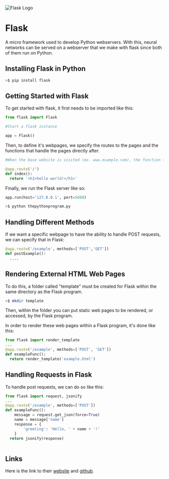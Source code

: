 ![Flask Logo](http://flask.pocoo.org/static/logo/flask.png)

# Flask

A micro framework used to develop Python webservers. With this, neural networks can be served on a webserver that we make with flask since both of them run on Python.

## Installing Flask in Python

```bash
>$ pip install flask
```
## Getting Started with Flask

To get started with flask, it first needs to be imported like this: 

```Python 
from flask import Flask

#Start a flask instance

app = Flask()
```

Then, to define it's webpages, we specify the routes to the pages and the functions that handle the pages directly after.

```Python
#When the base website is visited (ex. www.example.com), the function index() will run and return the html <h1>hello world!</h1>

@app.route('/')
def index():
  return '<h1>hello world!</h1>'
```
Finally, we run the Flask server like so: 

```Python 
app.run(host='127.0.0.1', port=5000)
```

```bash
>$ python thepythonprogram.py
```

## Handling Different Methods

If we want a specific webpage to have the ability to handle POST requests, we can specify that in Flask:

```Python
@app.route('/example', methods=['POST','GET'])
def postExample(): 
  ....
```
## Rendering External HTML Web Pages

To do this, a folder called "template" must be created for Flask within the same directory as the Flask program.

```bash
>$ mkdir template
```

Then, within the folder you can put static web pages to be rendered, or accessed, by the Flask program.

In order to render these web pages within a Flask program, it's done like this: 

```Python
from flask import render_template
...
@app.route('/example', methods=['POST', 'GET'])
def exampleFunc():
  return render_template('example.html')
```
## Handling Requests in Flask

To handle post requests, we can do so like this: 

```Python
from flask import request, jsonify
...
@app.route('/example', methods=['POST'])
def exampleFunc():
	message = request.get_json(force=True)
	name = message['name']
	response = {
		'greeting': 'Hello, ' + name + '!'
	}
  return jsonify(response)
  
```
## Links
Here is the link to their [website](http://flask.pocoo.org/) and [github](https://github.com/pallets/flask).
